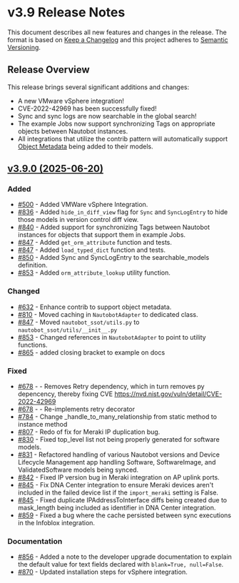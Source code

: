 
# v3.9 Release Notes

This document describes all new features and changes in the release. The format is based on [Keep a Changelog](https://keepachangelog.com/en/1.0.0/) and this project adheres to [Semantic Versioning](https://semver.org/spec/v2.0.0.html).

## Release Overview

This release brings several significant additions and changes:

- A new VMware vSphere integration!
- CVE-2022-42969 has been successfully fixed!
- Sync and sync logs are now searchable in the global search!
- The example Jobs now support synchronizing Tags on appropriate objects between Nautobot instances.
- All integrations that utilize the contrib pattern will automatically support [Object Metadata](https://docs.nautobot.com/projects/core/en/stable/user-guide/platform-functionality/objectmetadata/) being added to their models.

## [v3.9.0 (2025-06-20)](https://github.com/nautobot/nautobot-app-ssot/releases/tag/v3.9.0)

### Added

- [#500](https://github.com/nautobot/nautobot-app-ssot/issues/500) - Added VMWare vSphere Integration.
- [#836](https://github.com/nautobot/nautobot-app-ssot/issues/836) - Added `hide_in_diff_view` flag for `Sync` and `SyncLogEntry` to hide those models in version control diff view.
- [#840](https://github.com/nautobot/nautobot-app-ssot/issues/840) - Added support for synchronizing Tags between Nautobot instances for objects that support them in example Jobs.
- [#847](https://github.com/nautobot/nautobot-app-ssot/issues/847) - Added `get_orm_attribute` function and tests.
- [#847](https://github.com/nautobot/nautobot-app-ssot/issues/847) - Added `load_typed_dict` function and tests.
- [#850](https://github.com/nautobot/nautobot-app-ssot/issues/850) - Added Sync and SyncLogEntry to the searchable_models definition.
- [#853](https://github.com/nautobot/nautobot-app-ssot/issues/853) - Added `orm_attribute_lookup` utility function.

### Changed

- [#632](https://github.com/nautobot/nautobot-app-ssot/issues/632) - Enhance contrib to support object metadata.
- [#810](https://github.com/nautobot/nautobot-app-ssot/issues/810) - Moved caching in `NautobotAdapter` to dedicated class.
- [#847](https://github.com/nautobot/nautobot-app-ssot/issues/847) - Moved `nautobot_ssot/utils.py` to `nautobot_ssot/utils/__init__.py`
- [#853](https://github.com/nautobot/nautobot-app-ssot/issues/853) - Changed references in `NautobotAdapter` to point to utility functions.
- [#865](https://github.com/nautobot/nautobot-app-ssot/issues/865) - added closing bracket to example on docs

### Fixed

- [#678](https://github.com/nautobot/nautobot-app-ssot/issues/678) - - Removes Retry dependency, which in turn removes py depencency, thereby fixing CVE https://nvd.nist.gov/vuln/detail/CVE-2022-42969
- [#678](https://github.com/nautobot/nautobot-app-ssot/issues/678) - - Re-implements retry decorator
- [#784](https://github.com/nautobot/nautobot-app-ssot/issues/784) - Change _handle_to_many_relationship from static method to instance method
- [#807](https://github.com/nautobot/nautobot-app-ssot/issues/807) - Redo of fix for Meraki IP duplication bug.
- [#830](https://github.com/nautobot/nautobot-app-ssot/issues/830) - Fixed top_level list not being properly generated for software models.
- [#831](https://github.com/nautobot/nautobot-app-ssot/issues/831) - Refactored handling of various Nautobot versions and Device Lifecycle Management app handling Software, SoftwareImage, and ValidatedSoftware models being synced.
- [#842](https://github.com/nautobot/nautobot-app-ssot/issues/842) - Fixed IP version bug in Meraki integration on AP uplink ports.
- [#845](https://github.com/nautobot/nautobot-app-ssot/issues/845) - Fix DNA Center integration to ensure Meraki devices aren't included in the failed device list if the `import_meraki` setting is False.
- [#845](https://github.com/nautobot/nautobot-app-ssot/issues/845) - Fixed duplicate IPAddressToInterface diffs being created due to mask_length being included as identifier in DNA Center integration.
- [#859](https://github.com/nautobot/nautobot-app-ssot/issues/859) - Fixed a bug where the cache persisted between sync executions in the Infoblox integration.

### Documentation

- [#856](https://github.com/nautobot/nautobot-app-ssot/issues/856) - Added a note to the developer upgrade documentation to explain the default value for text fields declared with `blank=True, null=False`.
- [#870](https://github.com/nautobot/nautobot-app-ssot/issues/870) - Updated installation steps for vSphere integration.
